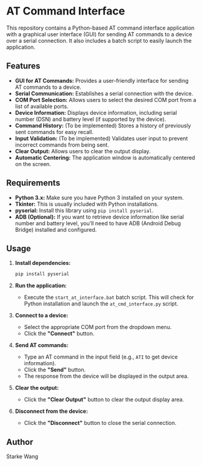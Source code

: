 # AT Command Interface

This repository contains a Python-based AT command interface application with a graphical user interface (GUI) for sending AT commands to a device over a serial connection. It also includes a batch script to easily launch the application.

## Features

* **GUI for AT Commands:** Provides a user-friendly interface for sending AT commands to a device.
* **Serial Communication:** Establishes a serial connection with the device.
* **COM Port Selection:** Allows users to select the desired COM port from a list of available ports.
* **Device Information:** Displays device information, including serial number (DSN) and battery level (if supported by the device).
* **Command History:** (To be implemented) Stores a history of previously sent commands for easy recall.
* **Input Validation:** (To be implemented) Validates user input to prevent incorrect commands from being sent.
* **Clear Output:** Allows users to clear the output display.
* **Automatic Centering:** The application window is automatically centered on the screen.

## Requirements

* **Python 3.x:** Make sure you have Python 3 installed on your system.
* **Tkinter:** This is usually included with Python installations.
* **pyserial:** Install this library using `pip install pyserial`.
* **ADB (Optional):** If you want to retrieve device information like serial number and battery level, you'll need to have ADB (Android Debug Bridge) installed and configured.

## Usage

1.  **Install dependencies:**

    ```bash
    pip install pyserial
    ```

2.  **Run the application:**

    *   Execute the `start_at_interface.bat` batch script. This will check for Python installation and launch the `at_cmd_interface.py` script.

3.  **Connect to a device:**

    *   Select the appropriate COM port from the dropdown menu.
    *   Click the **"Connect"** button.

4.  **Send AT commands:**

    *   Type an AT command in the input field (e.g., `ATI` to get device information).
    *   Click the **"Send"** button.
    *   The response from the device will be displayed in the output area.

5.  **Clear the output:**

    *   Click the **"Clear Output"** button to clear the output display area.

6.  **Disconnect from the device:**

    *   Click the **"Disconnect"** button to close the serial connection.

## Author

Starke Wang
